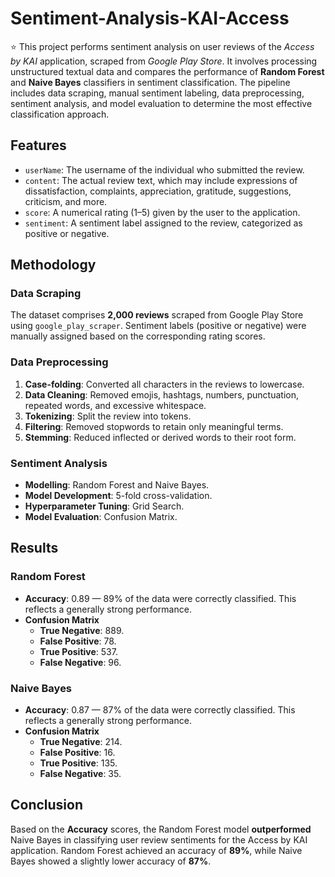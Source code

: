 # Sentiment-Analysis-KAI-Access

⭐ This project performs sentiment analysis on user reviews of the *Access by KAI* application, scraped from *Google Play Store*. It involves processing unstructured textual data and compares the performance of **Random Forest** and **Naive Bayes** classifiers in sentiment classification. The pipeline includes data scraping, manual sentiment labeling, data preprocessing, sentiment analysis, and model evaluation to determine the most effective classification approach.

## Features
- `userName`: The username of the individual who submitted the review.
- `content`: The actual review text, which may include expressions of dissatisfaction, complaints, appreciation, gratitude, suggestions, criticism, and more.
- `score`: A numerical rating (1–5) given by the user to the application.
- `sentiment`: A sentiment label assigned to the review, categorized as positive or negative.

## Methodology
### Data Scraping
The dataset comprises **2,000 reviews** scraped from Google Play Store using `google_play_scraper`. Sentiment labels (positive or negative) were manually assigned based on the corresponding rating scores.

### Data Preprocessing
1. **Case-folding**: Converted all characters in the reviews to lowercase.
2. **Data Cleaning**: Removed emojis, hashtags, numbers, punctuation, repeated words, and excessive whitespace.
3. **Tokenizing**: Split the review into tokens.
4. **Filtering**: Removed stopwords to retain only meaningful terms.
5. **Stemming**: Reduced inflected or derived words to their root form.

### Sentiment Analysis
- **Modelling**: Random Forest and Naive Bayes.
- **Model Development**: 5-fold cross-validation.
- **Hyperparameter Tuning**: Grid Search.
- **Model Evaluation**: Confusion Matrix.

## Results
### Random Forest
- **Accuracy**: 0.89 — 89% of the data were correctly classified. This reflects a generally strong performance.
- **Confusion Matrix**
  - **True Negative**: 889.
  - **False Positive**: 78.
  - **True Positive**: 537.
  - **False Negative**: 96.

### Naive Bayes
- **Accuracy**: 0.87 — 87% of the data were correctly classified. This reflects a generally strong performance.
- **Confusion Matrix**
  - **True Negative**: 214.
  - **False Positive**: 16.
  - **True Positive**: 135.
  - **False Negative**: 35.

## Conclusion
Based on the **Accuracy** scores, the Random Forest model **outperformed** Naive Bayes in classifying user review sentiments for the Access by KAI application. Random Forest achieved an accuracy of **89%**, while Naive Bayes showed a slightly lower accuracy of **87%**.
